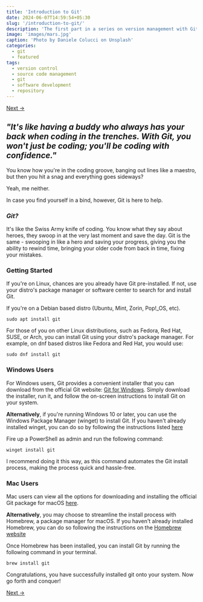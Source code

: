 ```yaml
---
title: 'Introduction to Git'
date: 2024-06-07T14:59:54+05:30
slug: '/introduction-to-git/'
description: 'The first part in a series on version management with Git'
image: 'images/mars.jpg'
caption: 'Photo by Daniele Colucci on Unsplash'
categories:
  - git
  - featured
tags:
  - version control
  - source code management
  - git
  - software development
  - repository
---
```


[Next &rarr;](/posts/creating-your-first-git-repository/)

## *"It's like having a buddy who always has your back when coding in the trenches. With Git, you won't just be coding; you'll be coding with confidence."*

You know how you're in the coding groove, banging out lines like a maestro, but then you hit a snag and everything goes sideways?

Yeah, me neither.

In case you find yourself in a bind, however, Git is here to help.

### ***Git?***

It's like the Swiss Army knife of coding. You know what they say about heroes, they swoop in at the very last moment and save the day. Git is the same - swooping in like a hero and saving your progress, giving you the ability to rewind time, bringing your older code from back in time, fixing your mistakes.

### Getting Started

If you're on Linux, chances are you already have Git pre-installed. If not, use your distro's package manager or software center to search for and install Git.

If you're on a Debian based distro (Ubuntu, Mint, Zorin, Pop!_OS, etc).

```
sudo apt install git
```

For those of you on other Linux distributions, such as Fedora, Red Hat, SUSE, or Arch, you can install Git using your distro's package manager. For example, on dnf based distros like Fedora and Red Hat, you would use:

```
sudo dnf install git
```

### Windows Users

For Windows users, Git provides a convenient installer that you can download from the official Git website: [Git for Windows](https://git-scm.com/download/win). Simply download the installer, run it, and follow the on-screen instructions to install Git on your system.

**Alternatively**, if you're running Windows 10 or later, you can use the Windows Package Manager (winget) to install Git. If you haven't already installed winget, you can do so by following the instructions listed [here](https://learn.microsoft.com/en-us/windows/package-manager/winget/) 

Fire up a PowerShell as admin and run the following command:

```
winget install git
```

I recommend doing it this way, as this command automates the Git install process, making the process quick and hassle-free.

### Mac Users

Mac users can view all the options for downloading and installing the official Git package for macOS [here](https://git-scm.com/download/mac).

**Alternatively**, you may choose to streamline the install process with Homebrew, a package manager for macOS. If you haven't already installed Homebrew, you can do so following the instructions on the [Homebrew website](https://brew.sh)

Once Homebrew has been installed, you can install Git by running the following command in your terminal.

```
brew install git
```

Congratulations, you have successfully installed git onto your system. Now go forth and conquer!

[Next &rarr;](/posts/creating-your-first-git-repository/)
